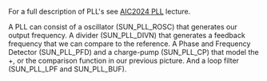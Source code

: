 

For a full description of PLL's see [AIC2024
PLL](https://analogicus.com/aic2024/2024/03/08/Lecture-8-Clocks-and-PLLs.html)
lecture.


A PLL can consist of a oscillator (SUN\_PLL\_ROSC) that generates our output frequency. A divider (SUN\_PLL\_DIVN) that generates a feedback frequency that we can compare to the reference. A Phase and Frequency Detector (SUN\_PLL\_PFD) and a charge-pump (SUN\_PLL\_CP) that model the $+$, or the comparison function in our previous picture. And a loop filter (SUN\_PLL\_LPF and SUN\_PLL\_BUF).
